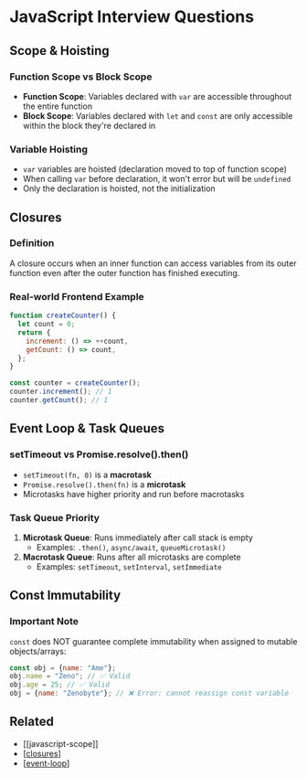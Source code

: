 # JavaScript Interview Questions

## Scope & Hoisting

### Function Scope vs Block Scope

- **Function Scope**: Variables declared with `var` are accessible throughout the entire function
- **Block Scope**: Variables declared with `let` and `const` are only accessible within the block they're declared in

### Variable Hoisting

- `var` variables are hoisted (declaration moved to top of function scope)
- When calling `var` before declaration, it won't error but will be `undefined`
- Only the declaration is hoisted, not the initialization

## Closures

### Definition

A closure occurs when an inner function can access variables from its outer function even after the outer function has finished executing.

### Real-world Frontend Example

```javascript
function createCounter() {
  let count = 0;
  return {
    increment: () => ++count,
    getCount: () => count,
  };
}

const counter = createCounter();
counter.increment(); // 1
counter.getCount(); // 1
```

## Event Loop & Task Queues

### setTimeout vs Promise.resolve().then()

- `setTimeout(fn, 0)` is a **macrotask**
- `Promise.resolve().then(fn)` is a **microtask**
- Microtasks have higher priority and run before macrotasks

### Task Queue Priority

1. **Microtask Queue**: Runs immediately after call stack is empty
   - Examples: `.then()`, `async/await`, `queueMicrotask()`
2. **Macrotask Queue**: Runs after all microtasks are complete
   - Examples: `setTimeout`, `setInterval`, `setImmediate`

## Const Immutability

### Important Note

`const` does NOT guarantee complete immutability when assigned to mutable objects/arrays:

```javascript
const obj = {name: "Ame"};
obj.name = "Zeno"; // ✅ Valid
obj.age = 25; // ✅ Valid
obj = {name: "Zenobyte"}; // ❌ Error: cannot reassign const variable
```

## Related

- [[javascript-scope]]
- [[closures]]
- [[event-loop]]

[//begin]: # "Autogenerated link references for markdown compatibility"
[closures]: javascript/closures.md "JavaScript Closures"
[event-loop]: javascript/event-loop.md "Event loop"
[//end]: # "Autogenerated link references"
